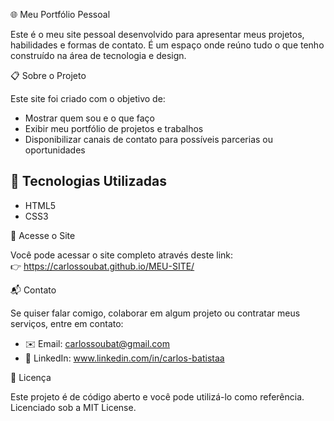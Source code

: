 🌐 Meu Portfólio Pessoal

Este é o meu site pessoal desenvolvido para apresentar meus projetos, habilidades e formas de contato. É um espaço onde reúno tudo o que tenho construído na área de tecnologia e design.

📋 Sobre o Projeto

Este site foi criado com o objetivo de:

- Mostrar quem sou e o que faço
- Exibir meu portfólio de projetos e trabalhos
- Disponibilizar canais de contato para possíveis parcerias ou oportunidades

## 🚀 Tecnologias Utilizadas

- HTML5  
- CSS3  

📁 Acesse o Site

Você pode acessar o site completo através deste link:  
👉 https://carlossoubat.github.io/MEU-SITE/

📬 Contato

Se quiser falar comigo, colaborar em algum projeto ou contratar meus serviços, entre em contato:

- ✉️ Email: carlossoubat@gmail.com 
- 💼 LinkedIn: www.linkedin.com/in/carlos-batistaa 

📎 Licença

Este projeto é de código aberto e você pode utilizá-lo como referência. Licenciado sob a MIT License.


